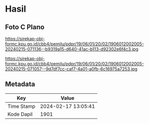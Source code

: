 # Hasil

## Foto C Plano

https://sirekap-obj-formc.kpu.go.id/cbb4/pemilu/pdpr/19/06/01/20/02/1906012002005-20240215-071136--b9319a15-d640-41ac-b113-d92302e6f4c3.jpg

https://sirekap-obj-formc.kpu.go.id/cbb4/pemilu/pdpr/19/06/01/20/02/1906012002005-20240215-071057--9d7df7cc-caf7-4a01-a0fb-6c16975a7253.jpg


## Metadata

| Key        | Value               |
| ---------- | ------------------- |
| Time Stamp | 2024-02-17 13:05:41 |
| Kode Dapil | 1901                |



